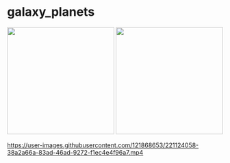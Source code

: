 # galaxy_planets

<img src="https://user-images.githubusercontent.com/121868653/221123415-be508a06-1403-4ecc-a2fb-dbb6312c18b9.jpg" width="250px">
<img src="https://user-images.githubusercontent.com/121868653/221123546-91abbb88-39d5-4de6-bbb6-e20eb77175a5.jpg" width="250px">


https://user-images.githubusercontent.com/121868653/221124058-38a2a66a-83ad-46ad-9272-f1ec4e4f96a7.mp4

